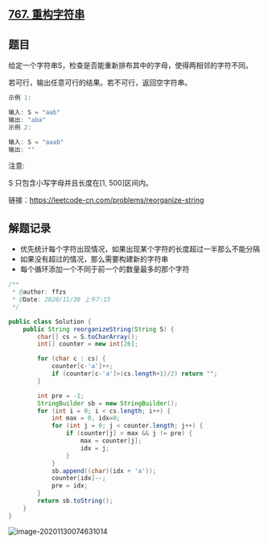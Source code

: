 ## [767. 重构字符串](https://leetcode-cn.com/problems/reorganize-string/)

## 题目

给定一个字符串S，检查是否能重新排布其中的字母，使得两相邻的字符不同。

若可行，输出任意可行的结果。若不可行，返回空字符串。

```java
示例 1:

输入: S = "aab"
输出: "aba"
示例 2:

输入: S = "aaab"
输出: ""
```

注意:

S 只包含小写字母并且长度在[1, 500]区间内。


链接：https://leetcode-cn.com/problems/reorganize-string

## 解题记录

+ 优先统计每个字符出现情况，如果出现某个字符的长度超过一半那么不能分隔
+ 如果没有超过的情况，那么需要构建新的字符串
+ 每个循环添加一个不同于前一个的数量最多的那个字符

```java
/**
 * @author: ffzs
 * @Date: 2020/11/30 上午7:15
 */

public class Solution {
    public String reorganizeString(String S) {
        char[] cs = S.toCharArray();
        int[] counter = new int[26];

        for (char c : cs) {
            counter[c-'a']++;
            if (counter[c-'a']>(cs.length+1)/2) return "";
        }

        int pre = -1;
        StringBuilder sb = new StringBuilder();
        for (int i = 0; i < cs.length; i++) {
            int max = 0, idx=0;
            for (int j = 0; j < counter.length; j++) {
                if (counter[j] > max && j != pre) {
                    max = counter[j];
                    idx = j;
                }
            }
            sb.append((char)(idx + 'a'));
            counter[idx]--;
            pre = idx;
        }
        return sb.toString();
    }
}
```

![image-20201130074631014](https://gitee.com/ffzs/picture_go/raw/master/img/image-20201130074631014.png)
